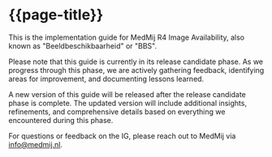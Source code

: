 # {{page-title}}

This is the implementation guide for MedMij R4 Image Availability, also known as "Beeldbeschikbaarheid" or "BBS". 

Please note that this guide is currently in its release candidate phase. As we progress through this phase, we are actively gathering feedback, identifying areas for improvement, and documenting lessons learned.

A new version of this guide will be released after the release candidate phase is complete. The updated version will include additional insights, refinements, and comprehensive details based on everything we encountered during this phase.

For questions or feedback on the IG, please reach out to MedMij via [info@medmij.nl](mailto:info@medmij.nl).